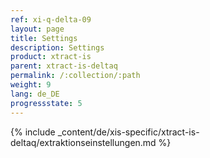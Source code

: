 ```yaml
---
ref: xi-q-delta-09
layout: page
title: Settings
description: Settings
product: xtract-is
parent: xtract-is-deltaq
permalink: /:collection/:path
weight: 9
lang: de_DE
progressstate: 5
---
```

{% include _content/de/xis-specific/xtract-is-deltaq/extraktionseinstellungen.md %}
